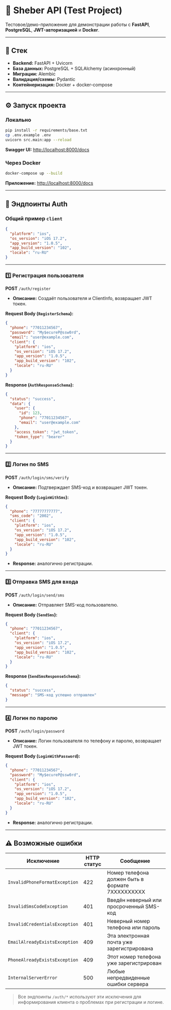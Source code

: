 # 🔐 Sheber API (Test Project)

Тестовое/демо-приложение для демонстрации работы с **FastAPI**, **PostgreSQL**, **JWT-авторизацией** и **Docker**.

---

## 🚀 Стек

- **Backend:** FastAPI + Uvicorn  
- **База данных:** PostgreSQL + SQLAlchemy (асинхронный)  
- **Миграции:** Alembic  
- **Валидация/схемы:** Pydantic  
- **Контейнеризация:** Docker + docker-compose  

---

## ⚙️ Запуск проекта

### Локально

```bash
pip install -r requirements/base.txt
cp .env.example .env
uvicorn src.main:app --reload
```

**Swagger UI:** [http://localhost:8000/docs](http://localhost:8000/docs)  

### Через Docker

```bash
docker-compose up --build
```

**Приложение:** [http://localhost:8000/docs](http://localhost:8000/docs)  

---

## 🔑 Эндпоинты Auth

### Общий пример `client`

```json
{
  "platform": "ios",
  "os_version": "iOS 17.2",
  "app_version": "1.0.5",
  "app_build_version": "102",
  "locale": "ru-RU"
}
```

---

### 1️⃣ Регистрация пользователя

**POST** `/auth/register`  

- **Описание:** Создаёт пользователя и ClientInfo, возвращает JWT токен.  

**Request Body (`RegisterSchema`):**

```json
{
  "phone": "77011234567",
  "password": "My$ecureP@ssw0rd",
  "email": "user@example.com",
  "client": {
    "platform": "ios",
    "os_version": "iOS 17.2",
    "app_version": "1.0.5",
    "app_build_version": "102",
    "locale": "ru-RU"
  }
}
```

**Response (`AuthResponseSchema`):**

```json
{
  "status": "success",
  "data": {
    "user": {
      "id": 123,
      "phone": "77011234567",
      "email": "user@example.com"
    },
    "access_token": "jwt_token",
    "token_type": "bearer"
  }
}
```

---

### 2️⃣ Логин по SMS

**POST** `/auth/login/sms/verify`  

- **Описание:** Подтверждает SMS-код и возвращает JWT токен.  

**Request Body (`LoginWithSms`):**

```json
{
  "phone": "77777777777",
  "sms_code": "2002",
  "client": {
    "platform": "ios",
    "os_version": "iOS 17.2",
    "app_version": "1.0.5",
    "app_build_version": "102",
    "locale": "ru-RU"
  }
}
```

- **Response:** аналогично регистрации.

---

### 3️⃣ Отправка SMS для входа

**POST** `/auth/login/send/sms`  

- **Описание:** Отправляет SMS-код пользователю.  

**Request Body (`SendSms`):**

```json
{
  "phone": "77011234567",
  "client": {
    "platform": "ios",
    "os_version": "iOS 17.2",
    "app_version": "1.0.5",
    "app_build_version": "102",
    "locale": "ru-RU"
  }
}
```

**Response (`SendSmsResponseSchema`):**

```json
{
  "status": "success",
  "message": "SMS-код успешно отправлен"
}
```

---

### 4️⃣ Логин по паролю

**POST** `/auth/login/password`  

- **Описание:** Логин пользователя по телефону и паролю, возвращает JWT токен.  

**Request Body (`LoginWithPassword`):**

```json
{
  "phone": "77011234567",
  "password": "My$ecureP@ssw0rd",
  "client": {
    "platform": "ios",
    "os_version": "iOS 17.2",
    "app_version": "1.0.5",
    "app_build_version": "102",
    "locale": "ru-RU"
  }
}
```

- **Response:** аналогично регистрации.

---

## ⚠️ Возможные ошибки

| Исключение                    | HTTP статус | Сообщение                                        |
| ----------------------------- | ----------- | ------------------------------------------------ |
| `InvalidPhoneFormatException` | 422         | Номер телефона должен быть в формате 7XXXXXXXXXX |
| `InvalidSmsCodeException`     | 401         | Введён неверный или просроченный SMS-код         |
| `InvalidCredentialsException` | 401         | Неверный номер телефона или пароль               |
| `EmailAlreadyExistsException` | 409         | Эта электронная почта уже зарегистрирована       |
| `PhoneAlreadyExistsException` | 409         | Этот номер телефона уже зарегистрирован          |
| `InternalServerError`         | 500         | Любые непредвиденные ошибки сервера              |

> Все эндпоинты `/auth/*` используют эти исключения для информирования клиента о проблемах при регистрации и логине.
